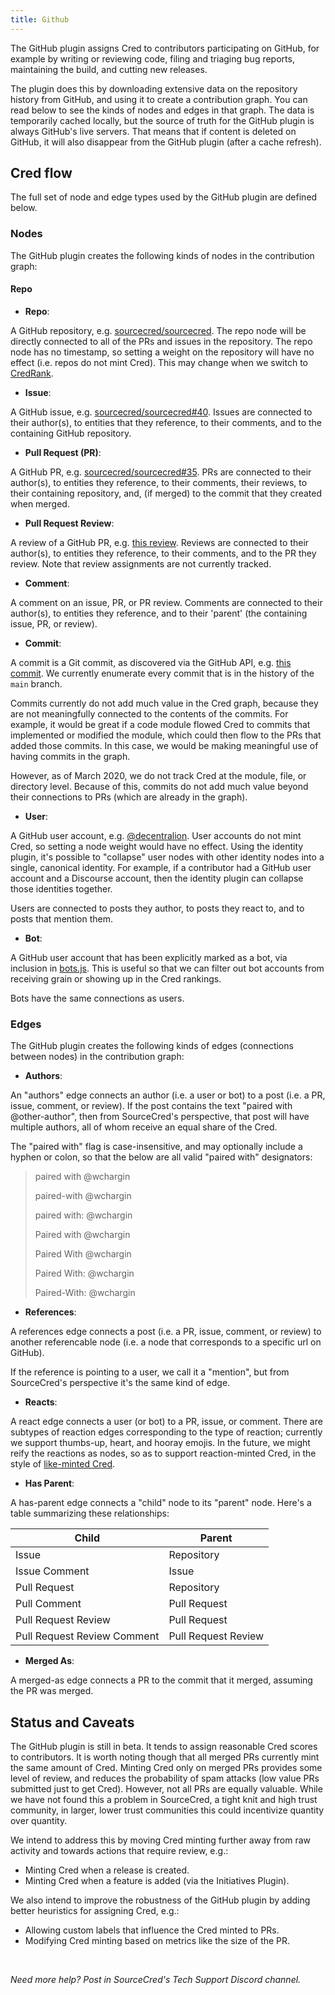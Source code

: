 ```yaml
---
title: Github
---
```


The GitHub plugin assigns Cred to contributors participating on GitHub, for
example by writing or reviewing code, filing and triaging bug reports,
maintaining the build, and cutting new releases.

The plugin does this by downloading extensive data on the repository history
from GitHub, and using it to create a contribution graph. You can read below to
see the kinds of nodes and edges in that graph. The data is temporarily cached
locally, but the source of truth for the GitHub plugin is always GitHub's live
servers. That means that if content is deleted on GitHub, it will also disappear
from the GitHub plugin (after a cache refresh).

[github]: https://github.com/

## Cred flow

The full set of node and edge types used by the GitHub plugin are defined below.

### Nodes

The GitHub plugin creates the following kinds of nodes in the contribution
graph:

#### Repo

- **Repo**:

A GitHub repository, e.g. [sourcecred/sourcecred]. The repo node will be
directly connected to all of the PRs and issues in the repository. The repo node
has no timestamp, so setting a weight on the repository will have no effect
(i.e. repos do not mint Cred). This may change when we switch to [CredRank].

[credrank]: https://github.com/sourcecred/sourcecred/issues/1686
[sourcecred/sourcecred]: https://github.com/sourcecred/sourcecred

- **Issue**:

A GitHub issue, e.g. [sourcecred/sourcecred#40]. Issues are connected to their
author(s), to entities that they reference, to their comments, and to the
containing GitHub repository.

[sourcecred/sourcecred#40]: https://github.com/sourcecred/sourcecred/issues/40

- **Pull Request (PR)**:

A GitHub PR, e.g. [sourcecred/sourcecred#35][pull]. PRs are connected to their
author(s), to entities they reference, to their comments, their reviews, to
their containing repository, and, (if merged) to the commit that they created
when merged.

[pull]: https://github.com/sourcecred/sourcecred/pull/35

- **Pull Request Review**:

A review of a GitHub PR, e.g. [this review]. Reviews are connected to their
author(s), to entities they reference, to their comments, and to the PR they
review. Note that review assignments are not currently tracked.

[this review]:
  https://github.com/sourcecred/sourcecred/pull/91#pullrequestreview-105254836

- **Comment**:

A comment on an issue, PR, or PR review. Comments are connected to their
author(s), to entities they reference, and to their 'parent' (the containing
issue, PR, or review).

- **Commit**:

A commit is a Git commit, as discovered via the GitHub API, e.g. [this commit].
We currently enumerate every commit that is in the history of the `main` branch.

Commits currently do not add much value in the Cred graph, because they are not
meaningfully connected to the contents of the commits. For example, it would be
great if a code module flowed Cred to commits that implemented or modified the
module, which could then flow to the PRs that added those commits. In this case,
we would be making meaningful use of having commits in the graph.

However, as of March 2020, we do not track Cred at the module, file, or
directory level. Because of this, commits do not add much value beyond their
connections to PRs (which are already in the graph).

[this commit]:
  https://github.com/sourcecred/sourcecred/commit/94b04541514b991c304616aadfcb417a19871e82

- **User**:

A GitHub user account, e.g. [@decentralion]. User accounts do not mint Cred, so
setting a node weight would have no effect. Using the identity plugin, it's
possible to "collapse" user nodes with other identity nodes into a single,
canonical identity. For example, if a contributor had a GitHub user account and
a Discourse account, then the identity plugin can collapse those identities
together.

Users are connected to posts they author, to posts they react to, and to posts
that mention them.

[@decentralion]: https://github.com/decentralion

- **Bot**:

A GitHub user account that has been explicitly marked as a bot, via inclusion in
[bots.js]. This is useful so that we can filter out bot accounts from receiving
grain or showing up in the Cred rankings.

Bots have the same connections as users.

[bots.js]:
  https://github.com/sourcecred/sourcecred/blob/main/src/plugins/github/bots.js

### Edges

The GitHub plugin creates the following kinds of edges (connections between
nodes) in the contribution graph:

- **Authors**:

An "authors" edge connects an author (i.e. a user or bot) to a post (i.e. a PR,
issue, comment, or review). If the post contains the text "paired with
@other-author", then from SourceCred's perspective, that post will have multiple
authors, all of whom receive an equal share of the Cred.

The "paired with" flag is case-insensitive, and may optionally include a hyphen
or colon, so that the below are all valid "paired with" designators:

> paired with @wchargin
>
> paired-with @wchargin
>
> paired with: @wchargin
>
> Paired with @wchargin
>
> Paired With @wchargin
>
> Paired With: @wchargin
>
> Paired-With: @wchargin

- **References**:

A references edge connects a post (i.e. a PR, issue, comment, or review) to
another referencable node (i.e. a node that corresponds to a specific url on
GitHub).

If the reference is pointing to a user, we call it a "mention", but from
SourceCred's perspective it's the same kind of edge.

- **Reacts**:

A react edge connects a user (or bot) to a PR, issue, or comment. There are
subtypes of reaction edges corresponding to the type of reaction; currently we
support thumbs-up, heart, and hooray emojis. In the future, we might reify the
reactions as nodes, so as to support reaction-minted Cred, in the style of
[like-minted Cred].

[like-minted cred]:
  https://discourse.sourcecred.io/t/minting-discourse-Cred-on-likes-not-posts/603

- **Has Parent**:

A has-parent edge connects a "child" node to its "parent" node. Here's a table
summarizing these relationships:

| Child                       | Parent              |
| --------------------------- | ------------------- |
| Issue                       | Repository          |
| Issue Comment               | Issue               |
| Pull Request                | Repository          |
| Pull Comment                | Pull Request        |
| Pull Request Review         | Pull Request        |
| Pull Request Review Comment | Pull Request Review |

- **Merged As**:

A merged-as edge connects a PR to the commit that it merged, assuming the PR was
merged.

## Status and Caveats

The GitHub plugin is still in beta. It tends to assign reasonable Cred scores to
contributors. It is worth noting though that all merged PRs currently mint the
same amount of Cred. Minting Cred only on merged PRs provides some level of
review, and reduces the probability of spam attacks (low value PRs submitted
just to get Cred). However, not all PRs are equally valuable. While we have not
found this a problem in SourceCred, a tight knit and high trust community, in
larger, lower trust communities this could incentivize quantity over quantity.

We intend to address this by moving Cred minting further away from raw activity
and towards actions that require review, e.g.:

- Minting Cred when a release is created.
- Minting Cred when a feature is added (via the Initiatives Plugin).

We also intend to improve the robustness of the GitHub plugin by adding better
heuristics for assigning Cred, e.g.:

- Allowing custom labels that influence the Cred minted to PRs.
- Modifying Cred minting based on metrics like the size of the PR.

<br/>

_Need more help? Post in SourceCred's Tech Support Discord channel._
